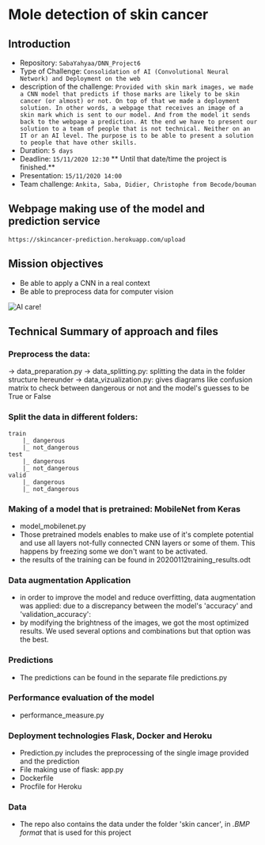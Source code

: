 # Mole detection of skin cancer

## Introduction

* Repository: `SabaYahyaa/DNN_Project6`
* Type of Challenge: `Consolidation of AI (Convolutional Neural Network) and Deployment on the web`
* description of the challenge: `Provided with skin mark images, we made a CNN model that predicts if those marks are likely to be skin cancer (or almost) or not. On top of that we made a deployment solution. In other words, a webpage that receives an image of a skin mark which is sent to our model. And from the model it sends back to the webpage a prediction. At the end we have to present our solution to a team of people that is not technical. Neither on an IT or an AI level. The purpose is to be able to present a solution to people that have other skills.`
* Duration: `5 days`
* Deadline: `15/11/2020 12:30` ** Until that date/time the project is finished.**
* Presentation: `15/11/2020 14:00`
* Team challenge: `Ankita, Saba, Didier, Christophe from Becode/bouman`

## Webpage making use of the model and prediction service

`https://skincancer-prediction.herokuapp.com/upload`

## Mission objectives 
* Be able to apply a CNN in a real context
* Be able to preprocess data for computer vision

![AI care!](./assets/ai-care.jpg)

## Technical Summary of approach and files
### Preprocess the data: 
-> data_preparation.py
-> data_splitting.py: splitting the data in the folder structure hereunder
-> data_vizualization.py: gives diagrams like confusion matrix to check between dangerous or not and the model's guesses to be True or False

### Split the data in different folders: 
    train
        |_ dangerous
        |_ not_dangerous
    test
        |_ dangerous
        |_ not_dangerous
    valid
        |_ dangerous
        |_ not_dangerous

### Making of a model that is pretrained: MobileNet from Keras
* model_mobilenet.py
* Those pretrained models enables to make use of it's complete potential and use all layers not-fully connected CNN layers or some of them. This happens by freezing some we don't want to be activated.
* the results of the training can be found in 20200112training_results.odt    

### Data augmentation Application
* in order to improve the model and reduce overfitting, data augmentation was applied: due to a discrepancy between the model's 'accuracy' and 'validation_accuracy':
* by modifying the brightness of the images, we got the most optimized results. We used several options and combinations but that option was the best.

### Predictions
* The predictions can be found in the separate file predictions.py

### Performance evaluation of the model
* performance_measure.py

### Deployment technologies Flask, Docker and Heroku
* Prediction.py includes the preprocessing of the single image provided and the prediction
* File making use of flask: app.py 
* Dockerfile
* Procfile for Heroku 

### Data
* The repo also contains the data under the folder 'skin cancer', in *.BMP format* that is used for this project

